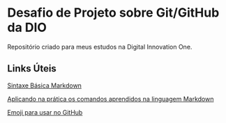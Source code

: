 # Desafio de Projeto sobre Git/GitHub da DIO
Repositório criado para meus estudos na Digital Innovation One.

## Links Úteis
[Sintaxe Básica Markdown](https://www.markdownguide.org/basic-syntax/)

[Aplicando na prática os comandos aprendidos na linguagem Markdown](https://github.com/JosephDaCosta/Markdown)

[Emoji para usar no GitHub](https://gist.github.com/rxaviers/7360908)

